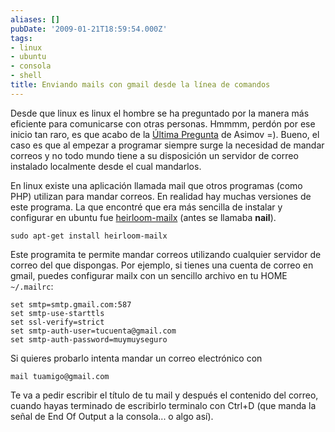 ```yaml
---
aliases: []
pubDate: '2009-01-21T18:59:54.000Z'
tags:
- linux
- ubuntu
- consola
- shell
title: Enviando mails con gmail desde la línea de comandos
---
```


Desde que linux es linux el hombre se ha preguntado por la manera más eficiente para comunicarse con otras personas. Hmmmm, perdón por ese inicio tan raro, es que acabo de la [Última Pregunta](http://todoslosnombresyaestabanocupados.blogspot.com/2009/01/la-ltima-pregunta.html) de Asimov =). Bueno, el caso es que al empezar a programar siempre surge la necesidad de mandar correos y no todo mundo tiene a su disposición un servidor de correo instalado localmente desde el cual mandarlos.

En linux existe una aplicación llamada mail que otros programas (como PHP) utilizan para mandar correos. En realidad hay muchas versiones de este programa. La que encontré que era más sencilla de instalar y configurar en ubuntu fue [heirloom-mailx](http://heirloom.sourceforge.net/mailx.html) (antes se llamaba __nail__).

    sudo apt-get install heirloom-mailx

Este programita te permite mandar correos utilizando cualquier servidor de correo del que dispongas. Por ejemplo, si tienes una cuenta de correo en gmail, puedes configurar mailx con un sencillo archivo en tu HOME `~/.mailrc`:

    set smtp=smtp.gmail.com:587
    set smtp-use-starttls
    set ssl-verify=strict
    set smtp-auth-user=tucuenta@gmail.com
    set smtp-auth-password=muymuyseguro

Si quieres probarlo intenta mandar un correo electrónico con

    mail tuamigo@gmail.com

Te va a pedir escribir el título de tu mail y después el contenido del correo, cuando hayas terminado de escribirlo terminalo con Ctrl+D (que manda la señal de End Of Output a la consola... o algo así).